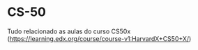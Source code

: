 # CS-50
Tudo relacionado as aulas do curso CS50x (https://learning.edx.org/course/course-v1:HarvardX+CS50+X/)
